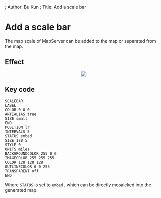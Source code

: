 ; Author: Bu Kun
; Title: Add a scale bar

# Add a scale bar

The map scale of MapServer can be added to the map or separated from the map.

## Effect

<p align="center">
<img class="img_border" src="{SITE_URL}/cgi-bin/mapserv?map=/owg/mfa7.map&layer=states&layer=states_label&layer=topo&mode=map" />
</p>


## Key code

    SCALEBAR
    LABEL
    COLOR 0 0 0
    ANTIALIAS true
    SIZE small
    END
    POSITION lr
    INTERVALS 5
    STATUS embed
    SIZE 188 5
    STYLE 0
    UNITS miles
    BACKGROUNDCOLOR 255 0 0
    IMAGECOLOR 255 255 255
    COLOR 128 128 128
    OUTLINECOLOR 0 0 255
    TRANSPARENT off
    END
    
    
Where ``STATUS`` is set to ``embed`` , which can be directly mosaicked into the generated map.